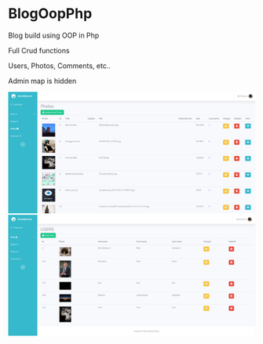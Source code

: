 # BlogOopPhp
Blog build using OOP in Php

Full Crud functions

Users, Photos, Comments, etc..

Admin map is hidden

![Alt text](/screenshot_blog.png?raw=true)
![Alt text](/screenshot_blog2.png?raw=true)
